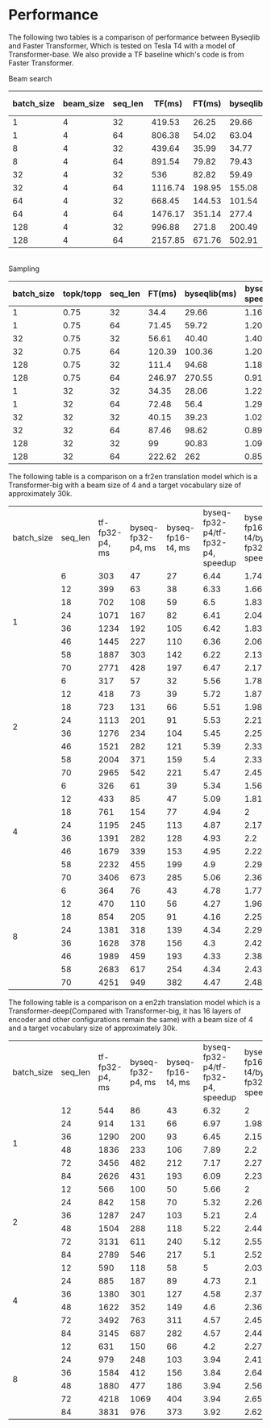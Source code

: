 # Performance

The following two tables is a comparison of performance between Byseqlib and Faster Transformer, Which is tested on Tesla T4 with a model of Transformer-base. We also provide a TF baseline which's code is from Faster Transformer.

Beam search

| batch_size | beam_size | seq_len | TF(ms)  | FT(ms) | byseqlib(ms) | FT speedup | byseqlib speedup |
| ---------- | --------- | ------- | ------- | ------ | ------------ | ---------- | ---------------- |
| 1          | 4         | 32      | 419.53  | 26.25  | 29.66        | 15.98      | 14.14            |
| 1          | 4         | 64      | 806.38  | 54.02  | 63.04        | 14.93      | 12.79            |
| 8          | 4         | 32      | 439.64  | 35.99  | 34.77        | 12.22      | 12.64            |
| 8          | 4         | 64      | 891.54  | 79.82  | 79.43        | 11.17      | 11.22            |
| 32         | 4         | 32      | 536     | 82.82  | 59.49        | 6.47       | 9.01             |
| 32         | 4         | 64      | 1116.74 | 198.95 | 155.08       | 5.61       | 7.20             |
| 64         | 4         | 32      | 668.45  | 144.53 | 101.54       | 4.62       | 6.58             |
| 64         | 4         | 64      | 1476.17 | 351.14 | 277.4        | 4.20       | 5.32             |
| 128        | 4         | 32      | 996.88  | 271.8  | 200.49       | 3.67       | 4.97             |
| 128        | 4         | 64      | 2157.85 | 671.76 | 502.91       | 3.21       | 4.29             |

<br>
Sampling

| batch_size | topk/topp | seq_len | FT(ms) | byseqlib(ms) | byseqlib speedup |
| ---------- | --------- | ------- | ------ | ------------ | ---------------- |
| 1          | 0.75      | 32      | 34.4   | 29.66        | 1.16             |
| 1          | 0.75      | 64      | 71.45  | 59.72        | 1.20             |
| 32         | 0.75      | 32      | 56.61  | 40.40        | 1.40             |
| 32         | 0.75      | 64      | 120.39 | 100.36       | 1.20             |
| 128        | 0.75      | 32      | 111.4  | 94.68        | 1.18             |
| 128        | 0.75      | 64      | 246.97 | 270.55       | 0.91             |
| 1          | 32        | 32      | 34.35  | 28.06        | 1.22             |
| 1          | 32        | 64      | 72.48  | 56.4         | 1.29             |
| 32         | 32        | 32      | 40.15  | 39.23        | 1.02             |
| 32         | 32        | 64      | 87.46  | 98.62        | 0.89             |
| 128        | 32        | 32      | 99     | 90.83        | 1.09             |
| 128        | 32        | 64      | 222.62 | 262          | 0.85             |

The following table is a comparison on a fr2en translation model which is a Transformer-big with a
beam size of 4 and a target vocabulary size of approximately 30k.

<table>
   <tr>
      <td>batch_size</td>
      <td>seq_len</td>
      <td>tf-fp32-p4, ms</td>
      <td>byseq-fp32-p4, ms</td>
      <td>byseq-fp16-t4, ms</td>
      <td>byseq-fp32-p4/tf-fp32-p4, speedup</td>
      <td>byseq-fp16-t4/byseq-fp32-p4, speedup</td>
      <td>byseq-fp16-t4/tf-fp32-p4, speedup</td>
   </tr>
   <tr>
      <td rowspan="8">1</td>
      <td>6</td>
      <td>303</td>
      <td>47</td>
      <td>27</td>
      <td>6.44</td>
      <td>1.74</td>
      <td>11.22</td>
   </tr>
   <tr>
      <td>12</td>
      <td>399</td>
      <td>63</td>
      <td>38</td>
      <td>6.33</td>
      <td>1.66</td>
      <td>10.5</td>
   </tr>
   <tr>
      <td>18</td>
      <td>702</td>
      <td>108</td>
      <td>59</td>
      <td>6.5</td>
      <td>1.83</td>
      <td>11.9</td>
   </tr>
   <tr>
      <td>24</td>
      <td>1071</td>
      <td>167</td>
      <td>82</td>
      <td>6.41</td>
      <td>2.04</td>
      <td>13.06</td>
   </tr>
   <tr>
      <td>36</td>
      <td>1234</td>
      <td>192</td>
      <td>105</td>
      <td>6.42</td>
      <td>1.83</td>
      <td>11.75</td>
   </tr>
   <tr>
      <td>46</td>
      <td>1445</td>
      <td>227</td>
      <td>110</td>
      <td>6.36</td>
      <td>2.06</td>
      <td>13.14</td>
   </tr>
   <tr>
      <td>58</td>
      <td>1887</td>
      <td>303</td>
      <td>142</td>
      <td>6.22</td>
      <td>2.13</td>
      <td>13.29</td>
   </tr>
   <tr>
      <td>70</td>
      <td>2771</td>
      <td>428</td>
      <td>197</td>
      <td>6.47</td>
      <td>2.17</td>
      <td>14.07</td>
   </tr>
   <tr>
      <td rowspan="8">2</td>
      <td>6</td>
      <td>317</td>
      <td>57</td>
      <td>32</td>
      <td>5.56</td>
      <td>1.78</td>
      <td>9.91</td>
   </tr>
   <tr>
      <td>12</td>
      <td>418</td>
      <td>73</td>
      <td>39</td>
      <td>5.72</td>
      <td>1.87</td>
      <td>10.72</td>
   </tr>
   <tr>
      <td>18</td>
      <td>723</td>
      <td>131</td>
      <td>66</td>
      <td>5.51</td>
      <td>1.98</td>
      <td>10.95</td>
   </tr>
   <tr>
      <td>24</td>
      <td>1113</td>
      <td>201</td>
      <td>91</td>
      <td>5.53</td>
      <td>2.21</td>
      <td>12.23</td>
   </tr>
   <tr>
      <td>36</td>
      <td>1276</td>
      <td>234</td>
      <td>104</td>
      <td>5.45</td>
      <td>2.25</td>
      <td>12.27</td>
   </tr>
   <tr>
      <td>46</td>
      <td>1521</td>
      <td>282</td>
      <td>121</td>
      <td>5.39</td>
      <td>2.33</td>
      <td>12.57</td>
   </tr>
   <tr>
      <td>58</td>
      <td>2004</td>
      <td>371</td>
      <td>159</td>
      <td>5.4</td>
      <td>2.33</td>
      <td>12.6</td>
   </tr>
   <tr>
      <td>70</td>
      <td>2965</td>
      <td>542</td>
      <td>221</td>
      <td>5.47</td>
      <td>2.45</td>
      <td>13.42</td>
   </tr>
   <tr>
      <td rowspan="8">4</td>
      <td>6</td>
      <td>326</td>
      <td>61</td>
      <td>39</td>
      <td>5.34</td>
      <td>1.56</td>
      <td>8.36</td>
   </tr>
   <tr>
      <td>12</td>
      <td>433</td>
      <td>85</td>
      <td>47</td>
      <td>5.09</td>
      <td>1.81</td>
      <td>9.21</td>
   </tr>
   <tr>
      <td>18</td>
      <td>761</td>
      <td>154</td>
      <td>77</td>
      <td>4.94</td>
      <td>2</td>
      <td>9.88</td>
   </tr>
   <tr>
      <td>24</td>
      <td>1195</td>
      <td>245</td>
      <td>113</td>
      <td>4.87</td>
      <td>2.17</td>
      <td>10.58</td>
   </tr>
   <tr>
      <td>36</td>
      <td>1391</td>
      <td>282</td>
      <td>128</td>
      <td>4.93</td>
      <td>2.2</td>
      <td>10.87</td>
   </tr>
   <tr>
      <td>46</td>
      <td>1679</td>
      <td>339</td>
      <td>153</td>
      <td>4.95</td>
      <td>2.22</td>
      <td>10.97</td>
   </tr>
   <tr>
      <td>58</td>
      <td>2232</td>
      <td>455</td>
      <td>199</td>
      <td>4.9</td>
      <td>2.29</td>
      <td>11.22</td>
   </tr>
   <tr>
      <td>70</td>
      <td>3406</td>
      <td>673</td>
      <td>285</td>
      <td>5.06</td>
      <td>2.36</td>
      <td>11.95</td>
   </tr>
   <tr>
      <td rowspan="8">8</td>
      <td>6</td>
      <td>364</td>
      <td>76</td>
      <td>43</td>
      <td>4.78</td>
      <td>1.77</td>
      <td>8.47</td>
   </tr>
   <tr>
      <td>12</td>
      <td>470</td>
      <td>110</td>
      <td>56</td>
      <td>4.27</td>
      <td>1.96</td>
      <td>8.39</td>
   </tr>
   <tr>
      <td>18</td>
      <td>854</td>
      <td>205</td>
      <td>91</td>
      <td>4.16</td>
      <td>2.25</td>
      <td>9.38</td>
   </tr>
   <tr>
      <td>24</td>
      <td>1381</td>
      <td>318</td>
      <td>139</td>
      <td>4.34</td>
      <td>2.29</td>
      <td>9.94</td>
   </tr>
   <tr>
      <td>36</td>
      <td>1628</td>
      <td>378</td>
      <td>156</td>
      <td>4.3</td>
      <td>2.42</td>
      <td>10.44</td>
   </tr>
   <tr>
      <td>46</td>
      <td>1989</td>
      <td>459</td>
      <td>193</td>
      <td>4.33</td>
      <td>2.38</td>
      <td>10.31</td>
   </tr>
   <tr>
      <td>58</td>
      <td>2683</td>
      <td>617</td>
      <td>254</td>
      <td>4.34</td>
      <td>2.43</td>
      <td>10.56</td>
   </tr>
   <tr>
      <td>70</td>
      <td>4251</td>
      <td>949</td>
      <td>382</td>
      <td>4.47</td>
      <td>2.48</td>
      <td>11.13</td>
   </tr>
</table>

The following table is a comparison on a en2zh translation model which is a
Transformer-deep(Compared with Transformer-big, it has 16 layers of encoder and other configurations
remain the same) with a
beam size of 4 and a target vocabulary size of approximately 30k.

<table>
   <tr>
      <td>batch_size</td>
      <td>seq_len</td>
      <td>tf-fp32-p4, ms</td>
      <td>byseq-fp32-p4, ms</td>
      <td>byseq-fp16-t4, ms</td>
      <td>byseq-fp32-p4/tf-fp32-p4, speedup</td>
      <td>byseq-fp16-t4/byseq-fp32-p4, speedup</td>
      <td>byseq-fp16-t4/tf-fp32-p4, speedup</td>
   </tr>
   <tr>
      <td rowspan="6">1</td>
      <td>12</td>
      <td>544</td>
      <td>86</td>
      <td>43</td>
      <td>6.32</td>
      <td>2</td>
      <td>12.65</td>
   </tr>
   <tr>
      <td>24</td>
      <td>914</td>
      <td>131</td>
      <td>66</td>
      <td>6.97</td>
      <td>1.98</td>
      <td>13.85</td>
   </tr>
   <tr>
      <td>36</td>
      <td>1290</td>
      <td>200</td>
      <td>93</td>
      <td>6.45</td>
      <td>2.15</td>
      <td>13.87</td>
   </tr>
   <tr>
      <td>48</td>
      <td>1836</td>
      <td>233</td>
      <td>106</td>
      <td>7.89</td>
      <td>2.2</td>
      <td>17.32</td>
   </tr>
   <tr>
      <td>72</td>
      <td>3456</td>
      <td>482</td>
      <td>212</td>
      <td>7.17</td>
      <td>2.27</td>
      <td>16.3</td>
   </tr>
   <tr>
      <td>84</td>
      <td>2626</td>
      <td>431</td>
      <td>193</td>
      <td>6.09</td>
      <td>2.23</td>
      <td>13.61</td>
   </tr>
   <tr>
      <td rowspan="6">2</td>
      <td>12</td>
      <td>566</td>
      <td>100</td>
      <td>50</td>
      <td>5.66</td>
      <td>2</td>
      <td>11.32</td>
   </tr>
   <tr>
      <td>24</td>
      <td>842</td>
      <td>158</td>
      <td>70</td>
      <td>5.32</td>
      <td>2.26</td>
      <td>12.03</td>
   </tr>
   <tr>
      <td>36</td>
      <td>1287</td>
      <td>247</td>
      <td>103</td>
      <td>5.21</td>
      <td>2.4</td>
      <td>12.5</td>
   </tr>
   <tr>
      <td>48</td>
      <td>1504</td>
      <td>288</td>
      <td>118</td>
      <td>5.22</td>
      <td>2.44</td>
      <td>12.75</td>
   </tr>
   <tr>
      <td>72</td>
      <td>3131</td>
      <td>611</td>
      <td>240</td>
      <td>5.12</td>
      <td>2.55</td>
      <td>13.05</td>
   </tr>
   <tr>
      <td>84</td>
      <td>2789</td>
      <td>546</td>
      <td>217</td>
      <td>5.1</td>
      <td>2.52</td>
      <td>12.85</td>
   </tr>
   <tr>
      <td rowspan="6">4</td>
      <td>12</td>
      <td>590</td>
      <td>118</td>
      <td>58</td>
      <td>5</td>
      <td>2.03</td>
      <td>10.17</td>
   </tr>
   <tr>
      <td>24</td>
      <td>885</td>
      <td>187</td>
      <td>89</td>
      <td>4.73</td>
      <td>2.1</td>
      <td>9.94</td>
   </tr>
   <tr>
      <td>36</td>
      <td>1380</td>
      <td>301</td>
      <td>127</td>
      <td>4.58</td>
      <td>2.37</td>
      <td>10.87</td>
   </tr>
   <tr>
      <td>48</td>
      <td>1622</td>
      <td>352</td>
      <td>149</td>
      <td>4.6</td>
      <td>2.36</td>
      <td>10.89</td>
   </tr>
   <tr>
      <td>72</td>
      <td>3492</td>
      <td>763</td>
      <td>311</td>
      <td>4.57</td>
      <td>2.45</td>
      <td>11.23</td>
   </tr>
   <tr>
      <td>84</td>
      <td>3145</td>
      <td>687</td>
      <td>282</td>
      <td>4.57</td>
      <td>2.44</td>
      <td>11.15</td>
   </tr>
   <tr>
      <td rowspan="6">8</td>
      <td>12</td>
      <td>631</td>
      <td>150</td>
      <td>66</td>
      <td>4.2</td>
      <td>2.27</td>
      <td>9.56</td>
   </tr>
   <tr>
      <td>24</td>
      <td>979</td>
      <td>248</td>
      <td>103</td>
      <td>3.94</td>
      <td>2.41</td>
      <td>9.5</td>
   </tr>
   <tr>
      <td>36</td>
      <td>1584</td>
      <td>412</td>
      <td>156</td>
      <td>3.84</td>
      <td>2.64</td>
      <td>10.15</td>
   </tr>
   <tr>
      <td>48</td>
      <td>1880</td>
      <td>477</td>
      <td>186</td>
      <td>3.94</td>
      <td>2.56</td>
      <td>10.11</td>
   </tr>
   <tr>
      <td>72</td>
      <td>4218</td>
      <td>1069</td>
      <td>404</td>
      <td>3.94</td>
      <td>2.65</td>
      <td>10.44</td>
   </tr>
   <tr>
      <td>84</td>
      <td>3831</td>
      <td>976</td>
      <td>373</td>
      <td>3.92</td>
      <td>2.62</td>
      <td>10.27</td>
   </tr>
</table>
